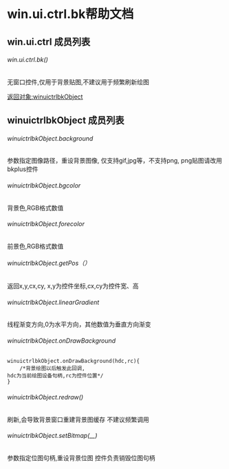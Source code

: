 win.ui.ctrl.bk帮助文档
===========================================
<a id="win.ui.ctrl"></a>
win.ui.ctrl 成员列表
-------------------------------------------------------------------------------------------------

<h6 id="win.ui.ctrl.bk">win.ui.ctrl.bk() </h6>
 无窗口控件,仅用于背景贴图,不建议用于频繁刷新绘图  
  
[返回对象:winuictrlbkObject](#winuictrlbkObject)

<a id="winuictrlbkObject"></a>
winuictrlbkObject 成员列表
-------------------------------------------------------------------------------------------------

<h6 id="winuictrlbkObject.background">winuictrlbkObject.background </h6>
 参数指定图像路径，重设背景图像,  
仅支持gif,jpg等，不支持png,  
png贴图请改用bkplus控件

<h6 id="winuictrlbkObject.bgcolor">winuictrlbkObject.bgcolor </h6>
 背景色,RGB格式数值

<h6 id="winuictrlbkObject.forecolor">winuictrlbkObject.forecolor </h6>
 前景色,RGB格式数值

<h6 id="winuictrlbkObject.getPos（）">winuictrlbkObject.getPos（） </h6>
 返回x,y,cx,cy,  
x,y为控件坐标,cx,cy为控件宽、高

<h6 id="winuictrlbkObject.linearGradient">winuictrlbkObject.linearGradient </h6>
 线程渐变方向,0为水平方向，其他数值为垂直方向渐变

<h6 id="winuictrlbkObject.onDrawBackground">winuictrlbkObject.onDrawBackground </h6>
 
    winuictrlbkObject.onDrawBackground(hdc,rc){
    	/*背景绘图以后触发此回调,  
    hdc为当前绘图设备句柄,rc为控件位置*/
    }

<h6 id="winuictrlbkObject.redraw">winuictrlbkObject.redraw() </h6>
 刷新,会导致背景窗口重建背景图缓存  
不建议频繁调用

<h6 id="winuictrlbkObject.setBitmap">winuictrlbkObject.setBitmap(__) </h6>
 参数指定位图句柄,重设背景位图  
控件负责销毁位图句柄
